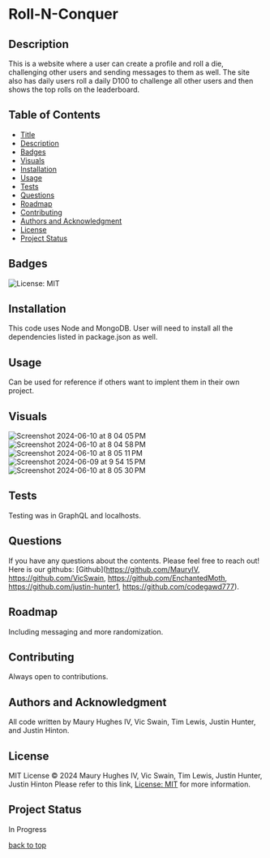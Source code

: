 <a id="title"></a>
# Roll-N-Conquer 

<a id="description"></a>
## Description
This is a website where a user can create a profile and roll a die, challenging other users and sending messages to them as well. The site also has daily users roll a daily D100 to challenge all other users and then shows the top rolls on the leaderboard.

## Table of Contents
- [Title](#title)
- [Description](#description)
- [Badges](#badges)
- [Visuals](#visuals)
- [Installation](#installation)
- [Usage](#usage)
- [Tests](#tests)
- [Questions](#questions)
- [Roadmap](#roadmap)
- [Contributing](#contributing)
- [Authors and Acknowledgment](#acknowledgment)
- [License](#license)
- [Project Status](#status)

<a id="badges"></a>
## Badges
![License: MIT](https://img.shields.io/badge/License-MIT-yellow.svg)

<a id="installation"></a>
## Installation
This code uses Node and MongoDB. User will need to install all the dependencies listed in package.json as well.

<a id="usage"></a>
## Usage
Can be used for reference if others want to implent them in their own project.

<a id="Visuals"></a>
## Visuals
![Screenshot 2024-06-10 at 8 04 05 PM](https://github.com/MauryIV/Roll-n-Conquer/assets/146037880/410bb397-0047-40df-8456-d97537e2fd33)
![Screenshot 2024-06-10 at 8 04 58 PM](https://github.com/MauryIV/Roll-n-Conquer/assets/146037880/cd75bfdb-61f7-4cde-82e1-a7580b96618c)
![Screenshot 2024-06-10 at 8 05 11 PM](https://github.com/MauryIV/Roll-n-Conquer/assets/146037880/bae107e9-3080-4c40-8833-7366aae8d0b2)
![Screenshot 2024-06-09 at 9 54 15 PM](https://github.com/MauryIV/Roll-n-Conquer/assets/146037880/783b53b7-1005-4a6f-89f8-07b444019230)
![Screenshot 2024-06-10 at 8 05 30 PM](https://github.com/MauryIV/Roll-n-Conquer/assets/146037880/6695bf2f-f7a5-43c2-b845-6380d8d75c3f)

<a id="tests"></a>
## Tests
Testing was in GraphQL and localhosts.

<a id="questions"></a>
## Questions
If you have any questions about the contents. Please feel free to reach out!
Here is our githubs: [Github](https://github.com/MauryIV, https://github.com/VicSwain, https://github.com/EnchantedMoth, https://github.com/justin-hunter1, https://github.com/codegawd777).

<a id="roadmap"></a>
## Roadmap
Including messaging and more randomization.

<a id="contributing"></a>
## Contributing
Always open to contributions.

<a id="acknowledgment"></a>
## Authors and Acknowledgment
All code written by Maury Hughes IV, Vic Swain, Tim Lewis, Justin Hunter, and Justin Hinton.

<a id="license"></a>
## License
MIT License © 2024 Maury Hughes IV, Vic Swain, Tim Lewis, Justin Hunter, Justin Hinton
Please refer to this link, [License: MIT](https://opensource.org/licenses/MIT) for more information.

<a id="status"></a>
## Project Status
In Progress

[back to top](#title)
